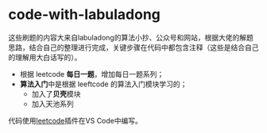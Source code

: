 # code-with-labuladong

这些刷题的内容大来自labuladong的算法小抄、公众号和网站，根据大佬的解题思路，结合自己的整理进行完成，关键步骤在代码中都包含注释（这些是结合自己的理解用大白话写的）。

* 根据 leetcode **每日一题**，增加每日一题系列；
* **算法入门**中是根据 leeftcode 的算法入门模块学习的；
  * 加入了**贝壳**模块
  * 加入天池系列

代码使用[leetcode](https://marketplace.visualstudio.com/items?itemName=LeetCode.vscode-leetcode)插件在VS Code中编写。
